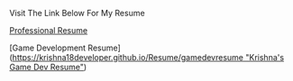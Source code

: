 Visit The Link Below For My Resume

[Professional Resume](https://krishna18developer.github.io/Resume "Krishna's Resume")

[Game Development Resume]([https://krishna18developer.github.io/Resume/gamedevresume "Krishna's Game Dev Resume"](https://krishna18developer.github.io/Resume/Game%20Developer%20Resume.pdf))

